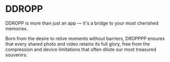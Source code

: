 # DDROPP

DDROPP is more than just an app — it's a bridge to your most cherished memories. 

Born from the desire to relive moments without barriers, DROPPPP ensures that every shared photo and video retains its full glory, free from the compression and device limitations that often dilute our most treasured souvenirs.

